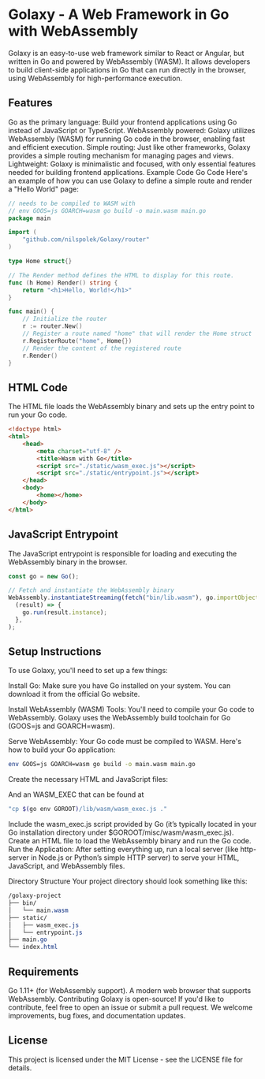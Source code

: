# Golaxy - A Web Framework in Go with WebAssembly
Golaxy is an easy-to-use web framework similar to React or Angular, but written in Go and powered by WebAssembly (WASM). It allows developers to build client-side applications in Go that can run directly in the browser, using WebAssembly for high-performance execution.

## Features
Go as the primary language: Build your frontend applications using Go instead of JavaScript or TypeScript.
WebAssembly powered: Golaxy utilizes WebAssembly (WASM) for running Go code in the browser, enabling fast and efficient execution.
Simple routing: Just like other frameworks, Golaxy provides a simple routing mechanism for managing pages and views.
Lightweight: Golaxy is minimalistic and focused, with only essential features needed for building frontend applications.
Example Code
Go Code
Here's an example of how you can use Golaxy to define a simple route and render a "Hello World" page:

```go
// needs to be compiled to WASM with
// env GOOS=js GOARCH=wasm go build -o main.wasm main.go
package main

import (
	"github.com/nilspolek/Golaxy/router"
)

type Home struct{}

// The Render method defines the HTML to display for this route.
func (h Home) Render() string {
	return "<h1>Hello, World!</h1>"
}

func main() {
	// Initialize the router
	r := router.New()
	// Register a route named "home" that will render the Home struct
	r.RegisterRoute("home", Home{})
	// Render the content of the registered route
	r.Render()
}
```
## HTML Code
The HTML file loads the WebAssembly binary and sets up the entry point to run your Go code.

```html
<!doctype html>
<html>
    <head>
        <meta charset="utf-8" />
        <title>Wasm with Go</title>
        <script src="./static/wasm_exec.js"></script>
        <script src="./static/entrypoint.js"></script>
    </head>
    <body>
        <home></home>
    </body>
</html>
```
## JavaScript Entrypoint
The JavaScript entrypoint is responsible for loading and executing the WebAssembly binary in the browser.

```javascript
const go = new Go();

// Fetch and instantiate the WebAssembly binary
WebAssembly.instantiateStreaming(fetch("bin/lib.wasm"), go.importObject).then(
  (result) => {
    go.run(result.instance);
  },
);
```
## Setup Instructions
To use Golaxy, you'll need to set up a few things:

Install Go: Make sure you have Go installed on your system. You can download it from the official Go website.

Install WebAssembly (WASM) Tools: You'll need to compile your Go code to WebAssembly. Golaxy uses the WebAssembly build toolchain for Go (GOOS=js and GOARCH=wasm).

Serve WebAssembly: Your Go code must be compiled to WASM. Here's how to build your Go application:

```bash
env GOOS=js GOARCH=wasm go build -o main.wasm main.go
```
Create the necessary HTML and JavaScript files:

And an WASM_EXEC that can be found at 

```bash
"cp $(go env GOROOT)/lib/wasm/wasm_exec.js ."
```

Include the wasm_exec.js script provided by Go (it’s typically located in your Go installation directory under $GOROOT/misc/wasm/wasm_exec.js).
Create an HTML file to load the WebAssembly binary and run the Go code.
Run the Application: After setting everything up, run a local server (like http-server in Node.js or Python’s simple HTTP server) to serve your HTML, JavaScript, and WebAssembly files.

Directory Structure
Your project directory should look something like this:

```css
/golaxy-project
├── bin/
│   └── main.wasm
├── static/
│   ├── wasm_exec.js
│   └── entrypoint.js
├── main.go
└── index.html
```
## Requirements
Go 1.11+ (for WebAssembly support).
A modern web browser that supports WebAssembly.
Contributing
Golaxy is open-source! If you'd like to contribute, feel free to open an issue or submit a pull request. We welcome improvements, bug fixes, and documentation updates.

## License
This project is licensed under the MIT License - see the LICENSE file for details.
